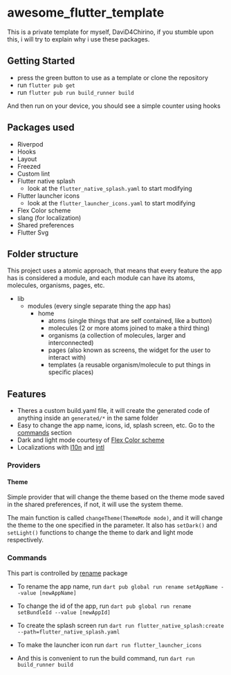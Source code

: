 # awesome_flutter_template

This is a private template for myself, DaviD4Chirino, if you stumble upon this, i will try to explain why i use these packages.

## Getting Started

* press the green button to use as a template or clone the repository
* run `flutter pub get`
* run `flutter pub run build_runner build`

And then run on your device, you should see a simple counter using hooks

## Packages used

* Riverpod
* Hooks
* Layout
* Freezed
* Custom lint
* Flutter native splash
  * look at the `flutter_native_splash.yaml` to start modifying
* Flutter launcher icons
  *  look at the `flutter_launcher_icons.yaml` to start modifying
* Flex Color scheme
* slang (for localization)
* Shared preferences
* Flutter Svg

## Folder structure

This project uses a atomic approach, that means that every feature the app has is considered a module, and each module can have its atoms, molecules, organisms, pages, etc.
- lib
  - modules (every single separate thing the app has)
    - home
      - atoms (single things that are self contained, like a button)
      - molecules (2 or more atoms joined to make a third thing)
      - organisms (a collection of molecules, larger and interconnected)
      - pages (also known as screens, the widget for the user to interact with)
      - templates (a reusable organism/molecule to put things in specific places)

## Features

* Theres a custom build.yaml file, it will create the generated code of anything inside an `generated/*` in the same folder
* Easy to change the app name, icons, id, splash screen, etc. Go to the [commands](#commands) section
* Dark and light mode courtesy of [Flex Color scheme](https://pub.dev/packages/flex_color_scheme)
* Localizations with [l10n](https://pub.dev/packages/l10n) and [intl](https://pub.dev/packages/intl)


### Providers

#### Theme

Simple provider that will change the theme based on the theme mode saved in the shared preferences, if not, it will use the system theme.

The main function is called `changeTheme(ThemeMode mode)`, and it will change the theme to the one specified in the parameter. It also has `setDark()` and `setLight()` functions to change the theme to dark and light mode respectively.


### Commands

This part is controlled by [rename](https://pub.dev/packages/rename) package
* To rename the app name, run `dart pub global run rename setAppName --value [newAppName]`
* To change the id of the app, run `dart pub global run rename setBundleId --value [newAppId]`

* To create the splash screen run `dart run flutter_native_splash:create --path=flutter_native_splash.yaml`

* To make the launcher icon run `dart run flutter_launcher_icons`

* And this is convenient to run the build command, run `dart run build_runner build`